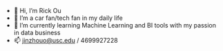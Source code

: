 - 👋 Hi, I’m Rick Ou 
- 👀 I’m a car fan/tech fan in my daily life 
- 🌱 I’m currently learning Machine Learning and BI tools with my passion in data business
- 📫 jinzhouo@usc.edu / 4699927228

<!---
rick5790/rick5790 is a ✨ special ✨ repository because its `README.md` (this file) appears on your GitHub profile.
You can click the Preview link to take a look at your changes.
--->
